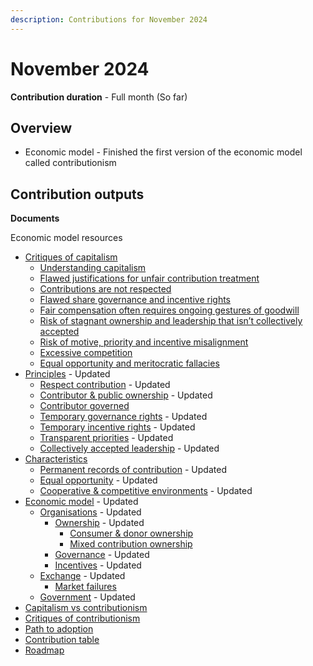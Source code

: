 ```yaml
---
description: Contributions for November 2024
---
```


# November 2024

**Contribution duration** - Full month (So far)



## Overview

* Economic model - Finished the first version of the economic model called contributionism



## Contribution outputs



**Documents**

Economic model resources

* [Critiques of capitalism](https://docs.contributionism.io/contributionism/critiques-of-capitalism)
  * [Understanding capitalism](https://docs.contributionism.io/contributionism/critiques-of-capitalism/understanding-capitalism)
  * [Flawed justifications for unfair contribution treatment](https://docs.contributionism.co/contributionism/critiques-of-capitalism/flawed-justifications-for-unfair-contribution-treatment)
  * [Contributions are not respected](https://docs.contributionism.co/contributionism/critiques-of-capitalism/contributions-are-not-respected)
  * [Flawed share governance and incentive rights](https://docs.contributionism.co/contributionism/critiques-of-capitalism/flawed-share-governance-and-incentive-rights)
  * [Fair compensation often requires ongoing gestures of goodwill](https://docs.contributionism.co/contributionism/critiques-of-capitalism/fair-compensation-often-requires-ongoing-gestures-of-goodwill)
  * [Risk of stagnant ownership and leadership that isn’t collectively accepted](https://docs.contributionism.co/contributionism/critiques-of-capitalism/risk-of-stagnant-ownership-and-leadership-that-isnt-collectively-accepted)
  * [Risk of motive, priority and incentive misalignment](https://docs.contributionism.co/contributionism/critiques-of-capitalism/risk-of-motive-priority-and-incentive-misalignment)
  * [Excessive competition](https://docs.contributionism.co/contributionism/critiques-of-capitalism/excessive-competition)
  * [Equal opportunity and meritocratic fallacies](https://docs.contributionism.co/contributionism/critiques-of-capitalism/equal-opportunity-and-meritocratic-fallacies)
* [Principles](https://docs.contributionism.co/contributionism/principles) - Updated
  * [Respect contribution](https://docs.contributionism.co/contributionism/principles/respect-contribution) - Updated
  * [Contributor & public ownership](https://docs.contributionism.co/contributionism/principles/contributor-and-public-ownership) - Updated
  * [Contributor governed](https://docs.contributionism.co/contributionism/principles/contributor-governed)
  * [Temporary governance rights](https://docs.contributionism.co/contributionism/principles/temporary-governance-rights) - Updated
  * [Temporary incentive rights](https://docs.contributionism.co/contributionism/principles/temporary-incentive-rights) - Updated
  * [Transparent priorities](https://docs.contributionism.co/contributionism/principles/transparent-priorities) - Updated
  * [Collectively accepted leadership](https://docs.contributionism.co/contributionism/principles/collectively-accepted-leadership) - Updated
* [Characteristics](https://docs.contributionism.co/contributionism/characteristics)
  * [Permanent records of contribution](https://docs.contributionism.co/contributionism/characteristics/permanent-records-of-contribution) - Updated
  * [Equal opportunity](https://docs.contributionism.co/contributionism/characteristics/equal-opportunity) - Updated
  * [Cooperative & competitive environments](https://docs.contributionism.co/contributionism/characteristics/cooperative-and-competitive-environments) - Updated
* [Economic model](https://docs.contributionism.co/contributionism/economic-model) - Updated
  * [Organisations](https://docs.contributionism.co/contributionism/economic-model/organisations) - Updated
    * [Ownership](https://docs.contributionism.co/contributionism/economic-model/organisations/ownership) - Updated
      * [Consumer & donor ownership](https://docs.contributionism.co/contributionism/economic-model/organisations/ownership/consumer-and-donor-ownership)
      * [Mixed contribution ownership](https://docs.contributionism.co/contributionism/economic-model/organisations/ownership/mixed-contribution-ownership)
    * [Governance](https://docs.contributionism.co/contributionism/economic-model/organisations/governance) - Updated
    * [Incentives](https://docs.contributionism.co/contributionism/economic-model/organisations/incentives) - Updated
  * [Exchange](https://docs.contributionism.co/contributionism/economic-model/exchange) - Updated
    * [Market failures](https://docs.contributionism.co/contributionism/economic-model/exchange/market-failures)
  * [Government](https://docs.contributionism.co/contributionism/economic-model/governments) - Updated
* [Capitalism vs contributionism](https://docs.contributionism.co/contributionism/capitalism-vs-contributionism)
* [Critiques of contributionism](https://docs.contributionism.co/contributionism/critiques-of-contributionism)
* [Path to adoption](https://docs.contributionism.co/contributionism/path-to-adoption)
* [Contribution table](https://docs.contributionism.co/resources/contribution-table)
* [Roadmap](https://docs.contributionism.co/resources/roadmap)
